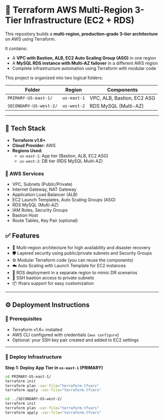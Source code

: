 # 🚀 Terraform AWS Multi-Region 3-Tier Infrastructure (EC2 + RDS)

This repository builds a **multi-region, production-grade 3-tier architecture** on AWS using Terraform.

It contains:
- A **VPC with Bastion, ALB, EC2 Auto Scaling Group (ASG)** in one region
- A **MySQL RDS instance with Multi-AZ failover** in a different AWS region
- Complete infrastructure automation using Terraform with modular code

This project is organized into two logical folders:

| Folder | Region | Components |
|--------|--------|------------|
| `PRIMARY-US-east-1/` | `us-east-1` | VPC, ALB, Bastion, EC2 ASG |
| `SECONDARY-US-west-2/` | `us-west-2` | RDS MySQL (Multi-AZ) |

---

## 🧰 Tech Stack

- **Terraform v1.6+**
- **Cloud Provider:** AWS
- **Regions Used:**
  - `us-east-1`: App tier (Bastion, ALB, EC2 ASG)
  - `us-west-2`: DB tier (RDS MySQL Multi-AZ)

### 🧱 AWS Services

- VPC, Subnets (Public/Private)
- Internet Gateway, NAT Gateway
- Application Load Balancer (ALB)
- EC2 Launch Templates, Auto Scaling Groups (ASG)
- RDS MySQL (Multi-AZ)
- IAM Roles, Security Groups
- Bastion Host
- Route Tables, Key Pair (optional)

## ✅ Features

- 🔁 Multi-region architecture for high availability and disaster recovery
- 🛡️ Layered security using public/private subnets and Security Groups
- ⚙️ Modular Terraform code (you can reuse the components)
- ☁️ Auto Scaling with Launch Template for EC2 instances
- 🧩 RDS deployment in a separate region to mimic DR scenarios
- 🔐 SSH bastion access to private subnets
- 📦 tfvars support for easy customization

---

## ⚙️ Deployment Instructions

### 🔑 Prerequisites

- Terraform v1.6+ installed
- AWS CLI configured with credentials (`aws configure`)
- Optional: your SSH key pair created and added to EC2 settings

---

### 🚀 Deploy Infrastructure

**Step 1: Deploy App Tier in `us-east-1` (PRIMARY)**

```bash
cd PRIMARY-US-east-1/
terraform init
terraform plan -var-file="terraform.tfvars"
terraform apply -var-file="terraform.tfvars"

cd ../SECONDARY-US-west-2/
terraform init
terraform plan -var-file="terraform.tfvars"
terraform apply -var-file="terraform.tfvars"
